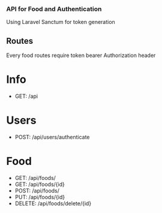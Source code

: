 ### API for Food and Authentication

Using Laravel Sanctum for token generation


## Routes

Every food routes require token bearer Authorization header

# Info
 - GET: /api

# Users
 - POST: /api/users/authenticate
 
# Food
 - GET: /api/foods/
 - GET: /api/foods/{id}
 - POST: /api/foods/
 - PUT: /api/foods/{id}
 - DELETE: /api/foods/delete/{id}